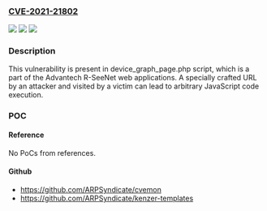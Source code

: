 ### [CVE-2021-21802](https://cve.mitre.org/cgi-bin/cvename.cgi?name=CVE-2021-21802)
![](https://img.shields.io/static/v1?label=Product&message=Advantech&color=blue)
![](https://img.shields.io/static/v1?label=Version&message=n%2Fa&color=blue)
![](https://img.shields.io/static/v1?label=Vulnerability&message=CWE-79%3A%20Improper%20Neutralization%20of%20Input%20During%20Web%20Page%20Generation%20('Cross-site%20Scripting')&color=brighgreen)

### Description

This vulnerability is present in device_graph_page.php script, which is a part of the Advantech R-SeeNet web applications. A specially crafted URL by an attacker and visited by a victim can lead to arbitrary JavaScript code execution.

### POC

#### Reference
No PoCs from references.

#### Github
- https://github.com/ARPSyndicate/cvemon
- https://github.com/ARPSyndicate/kenzer-templates

